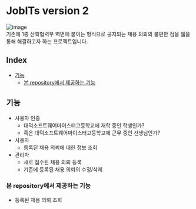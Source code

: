 # JobITs version 2

![image](https://user-images.githubusercontent.com/51042546/115099431-b6629680-9f70-11eb-848c-b4f3844f5be1.png)  
기존에 1층 산학협력부 벽면에 붙이는 형식으로 공지되는 채용 의뢰의 불편한 점을 웹을 통해 해결하고자 하는 프로젝트입니다.

## Index
- [기능](#기능)
  - [본 repository에서 제공하는 기능](#본-repository에서-제공하는-기능)

## 기능
- 사용자 인증
  - 대덕소프트웨어마이스터고등학교에 재학 중인 학생인가?
  - 혹은 대덕소프트웨어마이스터고등학교에 근무 중인 선생님인가?
- 사용자
  - 등록된 채용 의뢰에 대한 정보 조회
- 관리자
  - 새로 접수된 채용 의뢰 등록
  - 기존에 등록된 채용 의뢰의 수정/삭제
### 본 repository에서 제공하는 기능
  - 등록된 채용 의뢰 조회
